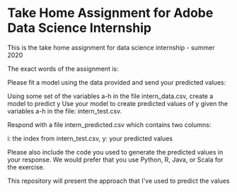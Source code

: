 # Take Home Assignment for Adobe Data Science Internship

This is the take home assignment for data science internship - summer 2020

The exact words of the assignment is:

Please fit a model using the data provided and send your predicted values:

Using some set of the variables a-h in the file intern_data.csv, create a model to predict y
Use your model to create predicted values of y given the variables a-h in the file: intern_test.csv.

Respond with a file intern_predicted.csv which contains two columns:

i: the index from intern_test.csv, 
y: your predicted values

Please also include the code you used to generate the predicted values in your response. We would prefer that you use Python, R, Java, or Scala for the exercise.

This repository will present the approach that I've used to predict the values
